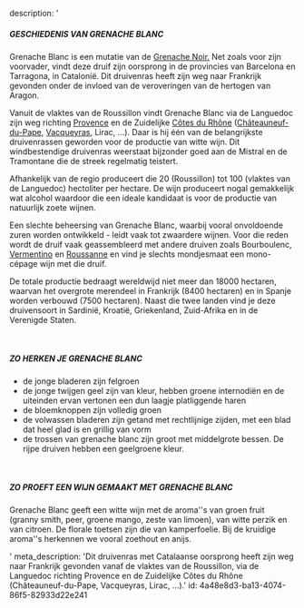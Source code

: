 description: '<h5><strong>GESCHIEDENIS VAN GRENACHE BLANC</strong><br></h5><p>Grenache Blanc is een mutatie van de&nbsp;<a href="/nl/grape/grenache-noir">Grenache Noir.</a>&nbsp;Net zoals voor zijn voorvader, vindt deze druif zijn oorsprong in de provincies van Barcelona en Tarragona, in Catalonië. Dit druivenras heeft zijn weg naar Frankrijk gevonden onder de invloed van de veroveringen van de hertogen van Aragon. </p><p>Vanuit de vlaktes van de Roussillon vindt Grenache Blanc via de Languedoc zijn weg richting <a href="/nl/region/coteaux-daix-en-provence">Provence</a> en de Zuidelijke <a href="/nl/region/cotes-du-rhone">Côtes du Rhône</a> (<a href="/nl/region/chateauneuf-du-pape">Châteauneuf-du-Pape</a>, <a href="/nl/region/vacqueyras">Vacqueyras</a>, Lirac, ...). Daar is hij één van de belangrijkste druivenrassen geworden voor de productie van witte wijn. Dit windbestendige druivenras weerstaat bijzonder goed aan de Mistral en de Tramontane die de streek regelmatig teistert.</p><p>Afhankelijk van de regio produceert die 20 (Roussillon) tot 100 (vlaktes van de Languedoc) hectoliter per hectare. De wijn produceert nogal gemakkelijk wat alcohol waardoor die een ideale kandidaat is voor de productie van natuurlijk zoete wijnen. </p><p>Een slechte beheersing van Grenache Blanc, waarbij vooral onvoldoende zuren worden ontwikkeld - leidt vaak tot zwaardere wijnen. Voor die reden wordt de druif vaak geassembleerd met andere druiven zoals Bourboulenc, <a href="/nl/grape/vermentino">Vermentino</a> en&nbsp;<a href="/nl/grape/roussanne">Roussanne</a> en vind je slechts mondjesmaat een mono-cépage wijn met die druif.</p><p>De totale productie bedraagt wereldwijd niet meer dan 18000 hectaren, waarvan het overgrote merendeel in Frankrijk (8400 hectaren) en in Spanje worden verbouwd (7500 hectaren). Naast die twee landen vind je deze druivensoort in Sardinië, Kroatië, Griekenland, Zuid-Afrika en in de Verenigde Staten.</p><p><br></p><h5><strong>ZO HERKEN JE GRENACHE BLANC</strong></h5><ul><li>de jonge bladeren zijn felgroen</li><li>de jonge twijgen geel zijn van kleur, hebben groene internodiën en de uiteinden ervan vertonen een dun laagje platliggende haren</li><li>de bloemknoppen zijn volledig groen</li><li>de volwassen bladeren zijn getand met rechtlijnige zijden, met een blad dat heel glad is en grillig van vorm</li><li>de trossen van grenache blanc zijn groot met middelgrote bessen. De rijpe druiven hebben een geelgroene kleur.</li></ul><p><br></p><h5><strong>ZO PROEFT EEN WIJN GEMAAKT MET GRENACHE BLANC</strong></h5><p>Grenache Blanc geeft een witte wijn met de aroma''s van groen fruit (granny smith, peer, groene mango, zeste van limoen), van witte perzik en van citroen. De florale toetsen zijn die van kamperfoelie. Bij de kruidige aroma''s herkennen we vooral zoethout en anijs.</p>'
meta_description: 'Dit druivenras met Catalaanse oorsprong heeft zijn weg naar Frankrijk gevonden vanaf de vlaktes van de Roussillon, via de Languedoc richting Provence en de Zuidelijke Côtes du Rhône (Châteauneuf-du-Pape, Vacqueyras, Lirac, ...).'
id: 4a48e8d3-ba13-4074-86f5-82933d22e241
